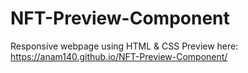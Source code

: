 # NFT-Preview-Component
Responsive webpage using HTML &amp; CSS 
Preview here:  https://anam140.github.io/NFT-Preview-Component/
